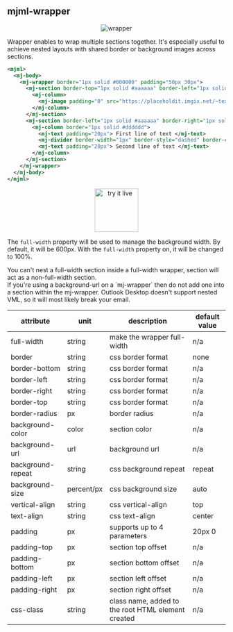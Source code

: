 ## mjml-wrapper

<p align="center">
  <img src="http://i.imgur.com/6YKq83B.png" alt="wrapper" />
</p>

Wrapper enables to wrap multiple sections together. It's especially useful to achieve nested layouts with shared border or background images across sections.

```xml
<mjml>
  <mj-body>
    <mj-wrapper border="1px solid #000000" padding="50px 30px">
      <mj-section border-top="1px solid #aaaaaa" border-left="1px solid #aaaaaa" border-right="1px solid #aaaaaa" padding="20px">
        <mj-column>
          <mj-image padding="0" src="https://placeholdit.imgix.net/~text?&w=350&h=150" />
        </mj-column>
      </mj-section>
      <mj-section border-left="1px solid #aaaaaa" border-right="1px solid #aaaaaa" padding="20px" border-bottom="1px solid #aaaaaa">
        <mj-column border="1px solid #dddddd">
          <mj-text padding="20px"> First line of text </mj-text>
          <mj-divider border-width="1px" border-style="dashed" border-color="lightgrey" padding="0 20px" />
          <mj-text padding="20px"> Second line of text </mj-text>
        </mj-column>
      </mj-section>
    </mj-wrapper>
  </mj-body>
</mjml>
```

<p align="center">
  <a href="https://mjml.io/try-it-live/components/wrapper">
    <img width="100px" src="https://mjml.io/assets/img/svg/TRYITLIVE.svg" alt="try it live" />
  </a>
</p>

The `full-width` property will be used to manage the background width.
By default, it will be 600px. With the `full-width` property on, it will be
changed to 100%.

<aside class="notice">
  You can't nest a full-width section inside a full-width wrapper, section will act as a non-full-width section.
</aside>

<aside class="notice">
  If you're using a background-url on a `mj-wrapper` then do not add one into a section within the mj-wrapper. Outlook Desktop doesn't support nested VML, so it will most likely break your email.
</aside>


attribute           | unit        | description                    | default value
--------------------|-------------|--------------------------------|---------------
full-width          | string      | make the wrapper full-width    | n/a
border              | string      | css border format              | none
border-bottom       | string      | css border format              | n/a
border-left         | string      | css border format              | n/a
border-right        | string      | css border format              | n/a
border-top          | string      | css border format              | n/a
border-radius       | px          | border radius                  | n/a
background-color    | color       | section color                  | n/a
background-url      | url         | background url                 | n/a
background-repeat   | string      | css background repeat          | repeat
background-size     | percent/px  | css background size            | auto
vertical-align      | string      | css vertical-align             | top
text-align          | string      | css text-align                 | center
padding             | px          | supports up to 4 parameters    | 20px 0
padding-top         | px          | section top offset             | n/a
padding-bottom      | px          | section bottom offset          | n/a
padding-left        | px          | section left offset            | n/a
padding-right       | px          | section right offset           | n/a
css-class           | string      | class name, added to the root HTML element created | n/a

